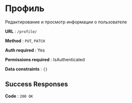 # Профиль

Редактирование и просмотр информации о пользователе

**URL** : `/profile/`

**Method** : `PUT`, `PATCH`

**Auth required** : Yes

**Permissions required** : IsAuthenticated

**Data constraints** : `{}`

## Success Responses

**Code** : `200 OK`

